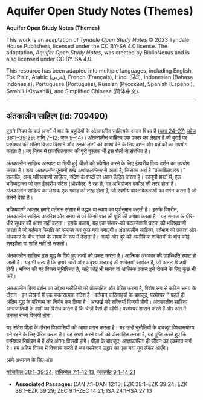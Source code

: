 # Aquifer Open Study Notes (Themes)

**Aquifer Open Study Notes (Themes)**

This work is an adaptation of *Tyndale Open Study Notes* © 2023 Tyndale House Publishers, licensed under the CC BY\-SA 4\.0 license. The adaptation, *Aquifer Open Study Notes*, was created by BiblioNexus and is also licensed under CC BY\-SA 4\.0\.

This resource has been adapted into multiple languages, including English, Tok Pisin, Arabic (عربي), French (Français), Hindi (हिंदी), Indonesian (Bahasa Indonesia), Portuguese (Português), Russian (Русский), Spanish (Español), Swahili (Kiswahili), and Simplified Chinese (简体中文).



--------------------------------

## अंतकालीन साहित्य (id: 709490)

पुराने नियम के कई अन्शों में बाद के यहूदियों के अंतकालीन साहित्यके समान विषय हैं ([यशा 24–27](https://ref.ly/Isa24:1-Isa27:13); [यहेज 38:1–39:29](https://ref.ly/Ezek38:1-Ezek39:29); [दानि 7–12](https://ref.ly/Dan7:1-Dan12:13); [जक 9–14](https://ref.ly/Zech9:1-Zech14:21))। अंतकालीन साहित्य एक प्रकार का लेखन है जो बुराई पर परमेश्वर की अंतिम विजय दिखाने और उनके लोगों को आशा देने के लिए दर्शन और प्रतीकों का उपयोग करता है। नए नियम में प्रकाशितवाक्य की पूरी पुस्तक भी इस शैली से संबंधित है।

अंतकालीन साहित्य अस्पष्ट या छिपी हुई चीज़ों को संप्रेषित करने के लिए ईश्वरीय दिव्य दर्शन का उपयोग करता है। शब्द *अंतकालीन*  यूनानी शब्द *अपोकलप्सिस* से आता है, जिसका अर्थ है "प्रकाशितवाक्य।" हालांकि, अन्य भविष्यवाणी साहित्य, संदेश के शब्दों पर ध्यान केंद्रित करता है। कानूनी शब्दों में, एक भविष्यद्वक्ता जो एक ईश्वरीय संदेश (ऑरकैल) दे रहा है, वह अभियोजन वकील की तरह होता है। अंतकालीन साहित्य का लेखक एक गवाह की तरह होता है, जो स्वर्गीय वास्तविकताओं का वर्णन करता है जो उसने देखा है।

भविष्यवाणी अक्सर हमारे वर्तमान संसार में उद्धार या न्याय का पूर्वानुमान करती है। इसके विपरीत, अंतकालीन साहित्य अंतरिक्ष और समय से परे किसी बात की पूर्ति की अपेक्षा करता है। यह समाज के धीरे\-धीरे सुधार की आशा नहीं करता। इसके बजाय, यह एक संसार\-को बदलनेवाली घटना की भविष्यवाणी करता है जो वर्तमान स्थिति को समाप्त कर कुछ नया बनाएगी। अंतकालीन साहित्य, वर्तमान को प्रकाश और अंधकार के बीच संघर्ष के समय के रूप में देखता है। अच्छे और बुरे की अलौकिक शक्तियों के बीच कोई समझौता या शांति नहीं हो सकती।

अंतकालीन साहित्य इस युद्ध के छिपे हुए तत्वों को प्रकट करता है। आत्मिक अंधकार की उपस्थिति स्पष्ट हो जाती है। यह भी सत्य है कि हमारे चारों ओर अदृश्य अच्छाई की शक्तियाँ कार्यरत हैं, जो अंततः विजयी होंगी। भविष्य की यह विजय सुनिश्चित है, चाहे कोई भी मानव या आत्मिक प्रयास इसे रोकने के लिए कुछ भी करें।

अंतकालीन दिव्य दर्शन का उद्देश्य मसीहियों को प्रोत्साहित और प्रेरित करना है, विशेष रूप से कठिन समय के दौरान। इन लेखनों में एक सकारात्मक संदेश है। वर्तमान कठिनाइयों के बावजूद, परमेश्वर ने पहले ही अंतिम युद्ध के परिणाम का निर्णय कर लिया है। अच्छाई की शक्तियाँ विजयी होंगी। अंतकालीन साहित्य अन्यजातियों के दावों का विरोध करता है कि चीज़ें वैसी ही रहेंगी। परमेश्वर शासन करते हैं और अंत में उनका राज्य विजयी होगा।

यह संदेश पीड़ा के दौरान विश्वासियों को आशा प्रदान करता है। यह उन्हें चुनौतियों के बावजूद विश्वासयोग्य बने रहने के लिए प्रेरित करता है। यह संघर्ष करने वालों को प्रोत्साहित करता है, यह पुष्टि करते हुए कि परमेश्वर नियंत्रण में हैं और अंततः विजयी होंगे। पीड़ा के बावजूद, आज्ञाकारिता ही जीवन का एकमात्र मार्ग है। हम अंतिम विजय में विश्वास करते हैं जब परमेश्वर उद्धार का एक नया युग लेकर आएँगे।

 आगे अध्ययन के लिए अंश 

[यहेजकेल 38:1–39:24](https://ref.ly/Ezek38:1-Ezek39:24); [दानिय्येल 7:1–12:13](https://ref.ly/Dan7:1-Dan12:13); [जकर्याह 9:1–14:21](https://ref.ly/Zech9:1-Zech14:21)

* **Associated Passages:** DAN 7:1–DAN 12:13; EZK 38:1–EZK 39:24; EZK 38:1–EZK 39:29; ZEC 9:1–ZEC 14:21; ISA 24:1–ISA 27:13

